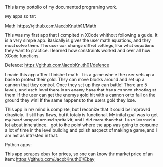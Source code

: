 This is my portolio of my documented programing work.


My apps so far:
  
  Math: https://github.com/JacobKnuth01/Math
  
  This was my first app that I complted in XCode whithout following a guide. It is a very simple app. Basically is gives the user math equations, and they must solve them. The user can change diffret settings, like what equations they want to practice. 
  I learned how constraints worked and over all how XCode functions.
  
  
  
  Defence: https://github.com/JacobKnuth01/defence
  
  I made this app affter I finished math. It is a game where the user sets up a base to protect their gold. They can move blocks around and set up a cannon that they control. Once they set up they can battle! There are 5 levels, and each level there is an enemy base that has a cannon shooting at them. If the user can get the enemys gold hit with a cannon or to fall on the ground they win! If the same happens to the users gold they lose. 
  
  This app in my mind is complete, but I reconize that it could be improved dirasticly. It still has flaws, but it totaly is functional. My inital goal was to get my head wraped around sprite kit, and I did more than that. I also learned a lot about inheratince. I got to the point where the app was going to consume a lot of time in the level building and polish ascpect of making a game, and I am not as intrested in that.  
  
  
  
  Python apps:
  
  This app scrapes ebay for prices, so one can know the market price of an item: https://github.com/JacobKnuth01/Ebay
  
    
